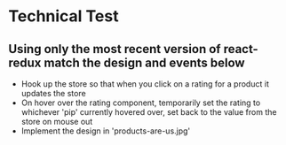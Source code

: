 # Technical Test

## Using only the most recent version of react-redux match the design and events below

- Hook up the store so that when you click on a rating for a product it updates the store
- On hover over the rating component, temporarily set the rating to whichever 'pip' currently hovered over, set back to the value from the store on mouse out
- Implement the design in 'products-are-us.jpg'
